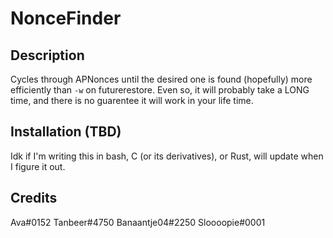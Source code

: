 # NonceFinder

## Description 
Cycles through APNonces until the desired one is found (hopefully) more efficiently than `-w` on futurerestore. Even so, it will probably take a LONG time, and there is no guarentee it will work in your life time.

## Installation (TBD)
Idk if I'm writing this in bash, C (or its derivatives), or Rust, will update when I figure it out.



## Credits
Ava#0152
Tanbeer#4750
Banaantje04#2250
Sloooopie#0001
